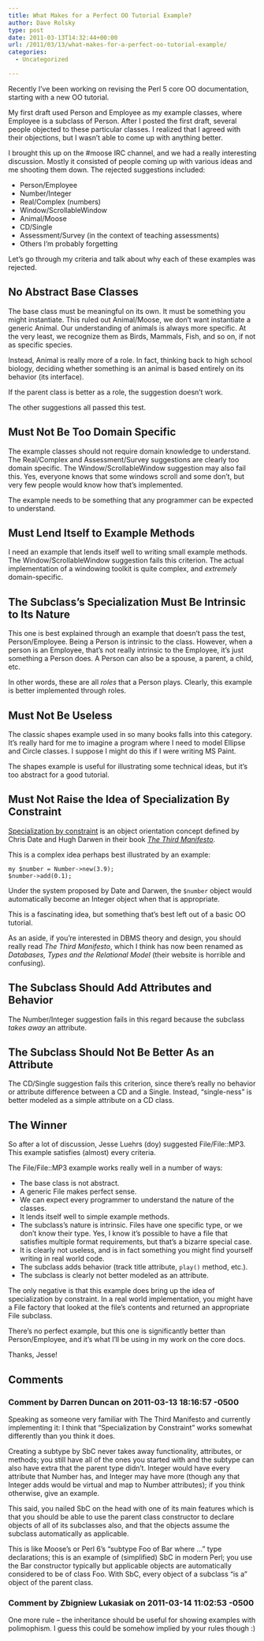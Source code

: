 ```yaml
---
title: What Makes for a Perfect OO Tutorial Example?
author: Dave Rolsky
type: post
date: 2011-03-13T14:32:44+00:00
url: /2011/03/13/what-makes-for-a-perfect-oo-tutorial-example/
categories:
  - Uncategorized

---
```

Recently I&#8217;ve been working on revising the Perl 5 core OO documentation, starting with a new OO tutorial.

My first draft used Person and Employee as my example classes, where Employee is a subclass of Person. After I posted the first draft, several people objected to these particular classes. I realized that I agreed with their objections, but I wasn&#8217;t able to come up with anything better.

I brought this up on the #moose IRC channel, and we had a really interesting discussion. Mostly it consisted of people coming up with various ideas and me shooting them down. The rejected suggestions included:

  * Person/Employee
  * Number/Integer
  * Real/Complex (numbers)
  * Window/ScrollableWindow
  * Animal/Moose
  * CD/Single
  * Assessment/Survey (in the context of teaching assessments)
  * Others I&#8217;m probably forgetting

Let&#8217;s go through my criteria and talk about why each of these examples was rejected.

## No Abstract Base Classes

The base class must be meaningful on its own. It must be something you might instantiate. This ruled out Animal/Moose, we don&#8217;t want instantiate a generic Animal. Our understanding of animals is always more specific. At the very least, we recognize them as Birds, Mammals, Fish, and so on, if not as specific species.

Instead, Animal is really more of a role. In fact, thinking back to high school biology, deciding whether something is an animal is based entirely on its behavior (its interface).

If the parent class is better as a role, the suggestion doesn&#8217;t work.

The other suggestions all passed this test.

## Must Not Be Too Domain Specific

The example classes should not require domain knowledge to understand. The Real/Complex and Assessment/Survey suggestions are clearly too domain specific. The Window/ScrollableWindow suggestion may also fail this. Yes, everyone knows that some windows scroll and some don&#8217;t, but very few people would know how that&#8217;s implemented.

The example needs to be something that any programmer can be expected to understand.

## Must Lend Itself to Example Methods

I need an example that lends itself well to writing small example methods. The Window/ScrollableWindow suggestion fails this criterion. The actual implementation of a windowing toolkit is quite complex, and _extremely_ domain-specific.

## The Subclass&#8217;s Specialization Must Be Intrinsic to Its Nature

This one is best explained through an example that doesn&#8217;t pass the test, Person/Employee. Being a Person is intrinsic to the class. However, when a person is an Employee, that&#8217;s not really intrinsic to the Employee, it&#8217;s just something a Person does. A Person can also be a spouse, a parent, a child, etc.

In other words, these are all _roles_ that a Person plays. Clearly, this example is better implemented through roles.

## Must Not Be Useless

The classic shapes example used in so many books falls into this category. It&#8217;s really hard for me to imagine a program where I need to model Ellipse and Circle classes. I suppose I might do this if I were writing MS Paint.

The shapes example is useful for illustrating some technical ideas, but it&#8217;s too abstract for a good tutorial.

## Must Not Raise the Idea of Specialization By Constraint

[Specialization by constraint][1] is an object orientation concept defined by Chris Date and Hugh Darwen in their book [_The Third Manifesto_][2].

This is a complex idea perhaps best illustrated by an example:

    my $number = Number->new(3.9);
    $number->add(0.1);
    

Under the system proposed by Date and Darwen, the `$number` object would automatically become an Integer object when that is appropriate.

This is a fascinating idea, but something that&#8217;s best left out of a basic OO tutorial.

As an aside, if you&#8217;re interested in DBMS theory and design, you should really read _The Third Manifesto_, which I think has now been renamed as _Databases, Types and the Relational Model_ (their website is horrible and confusing).

## The Subclass Should Add Attributes and Behavior

The Number/Integer suggestion fails in this regard because the subclass _takes away_ an attribute.

## The Subclass Should Not Be Better As an Attribute

The CD/Single suggestion fails this criterion, since there&#8217;s really no behavior or attribute difference between a CD and a Single. Instead, &#8220;single-ness&#8221; is better modeled as a simple attribute on a CD class.

## The Winner

So after a lot of discussion, Jesse Luehrs (doy) suggested File/File::MP3. This example satisfies (almost) every criteria.

The File/File::MP3 example works really well in a number of ways:

  * The base class is not abstract.
  * A generic File makes perfect sense.
  * We can expect every programmer to understand the nature of the classes.
  * It lends itself well to simple example methods.
  * The subclass&#8217;s nature is intrinsic. Files have one specific type, or we don&#8217;t know their type. Yes, I know it&#8217;s possible to have a file that satisfies multiple format requirements, but that&#8217;s a bizarre special case.
  * It is clearly not useless, and is in fact something you might find yourself writing in real world code.
  * The subclass adds behavior (track title attribute, `play()` method, etc.).
  * The subclass is clearly not better modeled as an attribute.

The only negative is that this example does bring up the idea of specialization by constraint. In a real world implementation, you might have a File factory that looked at the file&#8217;s contents and returned an appropriate File subclass.

There&#8217;s no perfect example, but this one is significantly better than Person/Employee, and it&#8217;s what I&#8217;ll be using in my work on the core docs.

Thanks, Jesse!

 [1]: http://c2.com/cgi/wiki?SpecializationByConstraint
 [2]: http://www.thethirdmanifesto.com/

## Comments

### Comment by Darren Duncan on 2011-03-13 18:16:57 -0500
Speaking as someone very familiar with The Third Manifesto and currently implementing it: I think that &#8220;Specialization by Constraint&#8221; works somewhat differently than you think it does.

Creating a subtype by SbC never takes away functionality, attributes, or methods; you still have all of the ones you started with and the subtype can also have extra that the parent type didn&#8217;t. Integer would have every attribute that Number has, and Integer may have more (though any that Integer adds would be virtual and map to Number attributes); if you think otherwise, give an example.

This said, you nailed SbC on the head with one of its main features which is that you should be able to use the parent class constructor to declare objects of all of its subclasses also, and that the objects assume the subclass automatically as applicable.

This is like Moose&#8217;s or Perl 6&#8217;s &#8220;subtype Foo of Bar where &#8230;&#8221; type declarations; this is an example of (simplified) SbC in modern Perl; you use the Bar constructor typically but applicable objects are automatically considered to be of class Foo. With SbC, every object of a subclass &#8220;is a&#8221; object of the parent class.

### Comment by Zbigniew Lukasiak on 2011-03-14 11:02:53 -0500
One more rule &#8211; the inheritance should be useful for showing examples with polimophism. I guess this could be somehow implied by your rules though :)